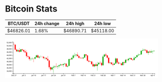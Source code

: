# Bitcoin Stats

BTC/USDT|24h change|24h high|24h low|
|---|---|---|---|
|$46826.01|1.68%|$46890.71|$45118.00|

<img src="./chart.svg">
